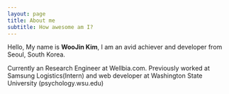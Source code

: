 ```yaml
---
layout: page
title: About me
subtitle: How awesome am I?
---
```


Hello, My name is <strong>WooJin Kim</strong>, I am an avid achiever and developer from Seoul, South Korea.

<p class="about-text">
<span class="fa fa-briefcase about-icon"></span>
Currently an Research Engineer at Wellbia.com. Previously worked at Samsung Logistics(Intern)
and web developer at Washington State University (psychology.wsu.edu)
</p>

